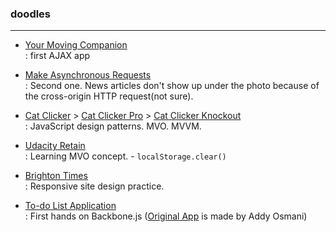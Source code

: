 ### doodles
--------------

* [Your Moving Companion](./minicourse-ajax-project/index.html)  
 : first AJAX app

* [Make Asynchronous Requests](./ajax%20with%20xhr/lesson-1-async-w-xhr/index.html)  
 : Second one. News articles don't show up under the photo because of the cross-origin HTTP request(not sure).

* [Cat Clicker](./cat-clicker-js/index.html) > [Cat Clicker Pro](./cat-clicker-adv/index.html) > [Cat Clicker Knockout](./cat-clicker-ko/index.html)   
 : JavaScript design patterns. MVO. MVVM.   

* [Udacity Retain](./model-view-octopus/index.html)  
 : Learning MVO concept. - `localStorage.clear()`  
 
* [Brighton Times](./responsive-design/index.html)  
 : Responsive site design practice.

* [To-do List Application](./todo/index.html)  
 : First hands on Backbone.js ([Original App](http://todomvc.com/) is made by Addy Osmani)
